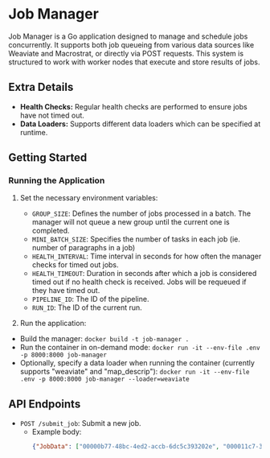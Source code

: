 # Job Manager

Job Manager is a Go application designed to manage and schedule jobs concurrently. 
It supports both job queueing from various data sources like Weaviate and Macrostrat, or directly via POST requests. 
This system is structured to work with worker nodes that execute and store results of jobs.

## Extra Details
- **Health Checks:** Regular health checks are performed to ensure jobs have not timed out. 
- **Data Loaders:** Supports different data loaders which can be specified at runtime. 

## Getting Started

### Running the Application

1. Set the necessary environment variables:
   - `GROUP_SIZE`: Defines the number of jobs processed in a batch. The manager will not queue a new group until the current one is completed.
   - `MINI_BATCH_SIZE`: Specifies the number of tasks in each job (ie. number of paragraphs in a job)
   - `HEALTH_INTERVAL`: Time interval in seconds for how often the manager checks for timed out jobs.
   - `HEALTH_TIMEOUT`: Duration in seconds after which a job is considered timed out if no health check is received. Jobs will be requeued if they have timed out.
   - `PIPELINE_ID`: The ID of the pipeline. 
   - `RUN_ID`: The ID of the current run.

2. Run the application:
  - Build the manager:
```docker build -t job-manager .```
  - Run the container in on-demand mode:
```docker run -it --env-file .env -p 8000:8000 job-manager```
  - Optionally, specify a data loader when running the container (currently supports "weaviate" and "map_descrip"):
```docker run -it --env-file .env -p 8000:8000 job-manager --loader=weaviate```

## API Endpoints

- `POST /submit_job`: Submit a new job.
  - Example body:
    ```json
    {"JobData": ["00000b77-48bc-4ed2-accb-6dc5c393202e", "000011c7-3353-4588-8a5c-e3b783c825c6"]}
    ```
